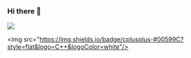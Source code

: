 ### Hi there 👋

<!--
**Rm5wjd/Rm5wjd** is a ✨ _special_ ✨ repository because its `README.md` (this file) appears on your GitHub profile.

Here are some ideas to get you started:

- 🔭 I’m currently working on ...
- 🌱 I’m currently learning ...
- 👯 I’m looking to collaborate on ...
- 🤔 I’m looking for help with ...
- 💬 Ask me about ...
- 📫 How to reach me: ...
- 😄 Pronouns: ...
- ⚡ Fun fact: ...
-->
<a href="https://profile.intra.42.fr/" target="_blank"><img src="https://img.shields.io/badge/42Seoul-000000?style=for-the-badge&logo=https://simpleicons.org/icons/42.svg&logoColor=000000"/></a>


<img src="https://img.shields.io/badge/cplusplus-#00599C?style=flat&logo=C++&logoColor=white"/>

